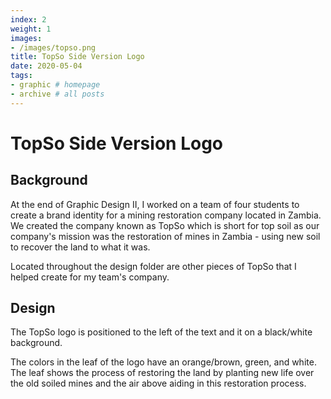```yaml
---
index: 2
weight: 1
images:
- /images/topso.png
title: TopSo Side Version Logo
date: 2020-05-04
tags:
- graphic # homepage
- archive # all posts
---
```


# TopSo Side Version Logo

## Background
At the end of Graphic Design II, I worked on a team of four students to create a brand identity for a mining restoration company located in Zambia. We created the company known as TopSo which is short for top soil as our company's mission was the restoration of mines in Zambia - using new soil to recover the land to what it was.

Located throughout the design folder are other pieces of TopSo that I helped create for my team's company.

## Design

The TopSo logo is positioned to the left of the text and it on a black/white background.

The colors in the leaf of the logo have an orange/brown, green, and white. The leaf shows the process of restoring the land by planting new life over the old soiled mines and the air above aiding in this restoration process. 


